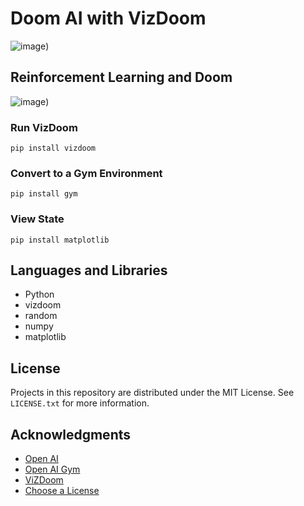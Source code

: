 # Doom AI with VizDoom
![image](https://user-images.githubusercontent.com/110959584/227667879-ca1b7eba-ce98-406e-86cc-ba150fd428ff.png))

## Reinforcement Learning and Doom
![image](https://user-images.githubusercontent.com/110959584/227667903-b22a98eb-629f-4341-bea2-d6b53c8189a4.png))

### Run VizDoom
```
pip install vizdoom
```
### Convert to a Gym Environment
```
pip install gym
```

### View State
```
pip install matplotlib
```

## Languages and Libraries

* Python
* vizdoom
* random
* numpy
* matplotlib

<!-- LICENSE -->
## License

Projects in this repository are distributed under the MIT License. See `LICENSE.txt` for more information.

<!-- ACKNOWLEDGMENTS -->
## Acknowledgments
* [Open AI](https://openai.com/)
* [Open AI Gym](https://github.com/openai/gym)
* [ViZDoom](https://vizdoom.cs.put.edu.pl)
* [Choose a License](https://choosealicense.com)
